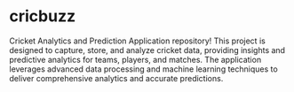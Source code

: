 # cricbuzz
Cricket Analytics and Prediction Application repository! This project is designed to capture, store, and analyze cricket data, providing insights and predictive analytics for teams, players, and matches. The application leverages advanced data processing and machine learning techniques to deliver comprehensive analytics and accurate predictions.
